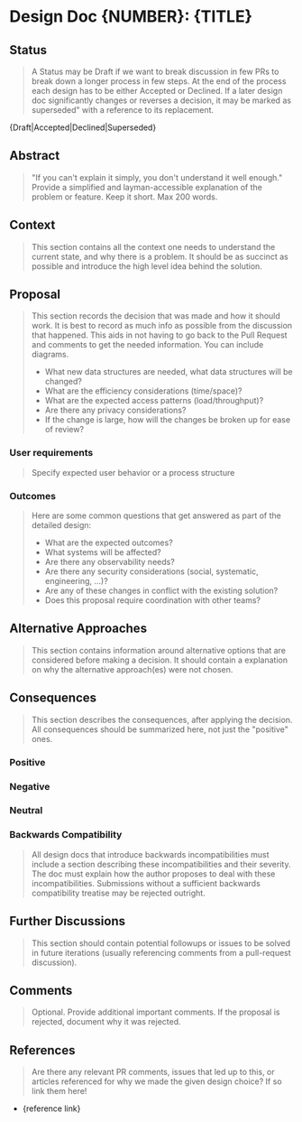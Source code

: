 # Design Doc {NUMBER}: {TITLE}

## Status

> A Status may be Draft if we want to break discussion in few PRs to break down a longer process in few steps.
> At the end of the process each design has to be either Accepted or Declined.
> If a later design doc significantly changes or reverses a decision, it may be marked
> as superseded" with a reference to its replacement.

{Draft|Accepted|Declined|Superseded}

## Abstract

> "If you can't explain it simply, you don't understand it well enough." Provide a simplified and layman-accessible explanation of the problem or feature.
> Keep it short. Max 200 words.

## Context

> This section contains all the context one needs to understand the current state,
> and why there is a problem. It should be as succinct as possible and introduce
> the high level idea behind the solution.

## Proposal

> This section records the decision that was made and how it should work.
> It is best to record as much info as possible from the discussion that happened.
> This aids in not having to go back to the Pull Request and comments to get the needed information.
> You can include diagrams.
>
> - What new data structures are needed, what data structures will be changed?
> - What are the efficiency considerations (time/space)?
> - What are the expected access patterns (load/throughput)?
> - Are there any privacy considerations?
> - If the change is large, how will the changes be broken up for ease of review?

### User requirements

> Specify expected user behavior or a process structure

### Outcomes

> Here are some common questions that get answered as part of the detailed design:
>
> - What are the expected outcomes?
> - What systems will be affected?
> - Are there any observability needs?
> - Are there any security considerations (social, systematic, engineering, ...)?
> - Are any of these changes in conflict with the existing solution?
> - Does this proposal require coordination with other teams?

## Alternative Approaches

> This section contains information around alternative options that are considered
> before making a decision. It should contain a explanation on why the alternative
> approach(es) were not chosen.

## Consequences

> This section describes the consequences, after applying the decision. All
> consequences should be summarized here, not just the "positive" ones.

### Positive

### Negative

### Neutral

### Backwards Compatibility

> All design docs that introduce backwards incompatibilities must include a section describing these incompatibilities and their severity. The doc must explain how the author proposes to deal with these incompatibilities. Submissions without a sufficient backwards compatibility treatise may be rejected outright.

## Further Discussions

> This section should contain potential followups or issues to be solved in future iterations (usually referencing comments from a pull-request discussion).

## Comments

> Optional. Provide additional important comments.
> If the proposal is rejected, document why it was rejected.

## References

> Are there any relevant PR comments, issues that led up to this, or articles
> referenced for why we made the given design choice? If so link them here!

- {reference link}
